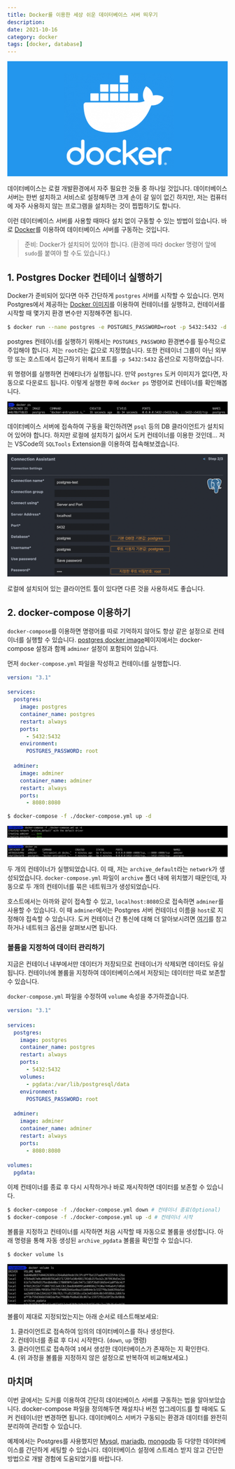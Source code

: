 ```yaml
---
title: Docker를 이용한 세상 쉬운 데이터베이스 서버 띄우기
description:
date: 2021-10-16
category: docker
tags: [docker, database]
---
```


![docker](./img/docker.png)

데이터베이스는 로컬 개발환경에서 자주 필요한 것들 중 하나일 것입니다. 데이터베이스 서버는 한번 설치하고 서비스로 설정해두면 크게 손이 갈 일이 없긴 하지만, 저는 컴퓨터에 자주 사용하지 않는 프로그램을 설치하는 것이 찝찝하기도 합니다.

이런 데이터베이스 서버를 사용할 때마다 설치 없이 구동할 수 있는 방법이 있습니다. 바로 [Docker](https://docker.com)를 이용하여 데이터베이스 서버를 구동하는 것입니다.

> 준비: Docker가 설치되어 있어야 합니다. (환경에 따라 docker 명령어 앞에 `sudo`를 붙여야 할 수도 있습니다.)

## 1. Postgres Docker 컨테이너 실행하기

Docker가 준비되어 있다면 아주 간단하게 `postgres` 서버를 시작할 수 있습니다. 먼저 Postgres에서 제공하는 [Docker 이미지](https://hub.docker.com/_/postgres)를 이용하여 컨테이너를 실행하고, 컨테이서를 시작할 때 몇가지 환경 변수만 지정해주면 됩니다.

```sh
$ docker run --name postgres -e POSTGRES_PASSWORD=root -p 5432:5432 -d postgres
```

postgres 컨테이너를 실행하기 위해서는 `POSTGRES_PASSWORD` 환경변수를 필수적으로 주입해야 합니다. 저는 `root`라는 값으로 지정했습니다. 또한 컨테이너 그룹이 아닌 외부망 또는 호스트에서 접근하기 위해서 포트를 `-p 5432:5432` 옵션으로 지정하였습니다.

위 명령어를 실행하면 컨에티너가 실행됩니다. 만약 `postgres` 도커 이미지가 없다면, 자동으로 다운로드 됩니다. 이렇게 실행한 후에 `docker ps` 명령어로 컨테이너를 확인해봅니다.

![screenshot, 컨테이너 실행 후 결과 확인](./img/docker-ps-after-running-container.png)

데이터베이스 서버에 접속하여 구동을 확인하려면 `psql` 등의 DB 클라이언트가 설치되어 있어야 합니다. 하지만 로컬에 설치하기 싫어서 도커 컨테이너를 이용한 것인데... 저는 VSCode의 `SQLTools` Extension을 이용하여 접속해보겠습니다.

![screenshot, SQLTools를 사용하여 연결 테스트](./img/connection-test.png)

로컬에 설치되어 있는 클라이언트 툴이 있다면 다른 것을 사용하셔도 좋습니다.

## 2. docker-compose 이용하기

`docker-compose`를 이용하면 명령어를 따로 기억하지 않아도 항상 같은 설정으로 컨테이너를 실행할 수 있습니다. [postgres docker image](https://hub.docker.com/_/postgres)페이지에서는 docker-compose 설정과 함께 `adminer` 설정이 포함되어 있습니다.

먼저 `docker-compose.yml` 파일을 작성하고 컨테이너를 실행합니다.

```yml
version: "3.1"

services:
  postgres:
    image: postgres
    container_name: postgres
    restart: always
    ports:
      - 5432:5432
    environment:
      POSTGRES_PASSWORD: root

  adminer:
    image: adminer
    container_name: adminer
    restart: always
    ports:
      - 8080:8080
```

```sh
$ docker-compose -f ./docker-compose.yml up -d
```

![screenshot, docker-compose를 이용하여 컨테이너 실행](./img/result-after-running-by-docker-compose.png)

![screenshot, docker-compose로 실행한 컨테이너 목록](./img/container-list-after-running-by-docker-compose.png)

두 개의 컨테이너가 실행되었습니다. 이 때, 저는 `archive_default`라는 `network`가 생성되었습니다. `docker-compose.yml` 파일이 `archive` 폴더 내에 위치했기 때문인데, 자동으로 두 개의 컨테이너를 묶은 네트워크가 생성되었습니다.

호스트에서는 아까와 같이 접속할 수 있고, `localhost:8080`으로 접속하면 `adminer`를 사용할 수 있습니다. 이 때 `adminer`에서는 Postgres 서버 컨테이너 이름을 `host`로 지정해야 접속할 수 있습니다. 도커 컨테이너 간 통신에 대해 더 알아보시려면 [여기](https://docs.docker.com/network/bridge/)를 참고하거나 네트워크 옵션을 살펴보시면 됩니다.

### 볼륨을 지정하여 데이터 관리하기

지금은 컨테이너 내부에서만 데이터가 저장되므로 컨테이너가 삭제되면 데이터도 유실됩니다. 컨테이너에 볼륨을 지정하여 데이터베이스에서 저장되는 데이터만 따로 보존할 수 있습니다.

`docker-compose.yml` 파일을 수정하여 `volume` 속성을 추가하겠습니다.

```yml
version: "3.1"

services:
  postgres:
    image: postgres
    container_name: postgres
    restart: always
    ports:
      - 5432:5432
    volumes:
      - pgdata:/var/lib/postgresql/data
    environment:
      POSTGRES_PASSWORD: root

  adminer:
    image: adminer
    container_name: adminer
    restart: always
    ports:
      - 8080:8080

volumes:
  pgdata:
```

이제 컨테이너를 종료 후 다시 시작하거나 바로 재시작하면 데이터를 보존할 수 있습니다.

```sh
$ docker-compose -f ./docker-compose.yml down # 컨테이너 종료(Optional)
$ docker-compose -f ./docker-compose.yml up -d # 컨테이너 시작
```

볼륨을 지정하고 컨테이너를 시작하면 처음 시작할 때 자동으로 볼륨을 생성합니다. 아래 명령을 통해 자동 생성된 `archive_pgdata` 볼륨을 확인할 수 있습니다.

```sh
$ docker volume ls
```

![screenshot, 볼륨 목록](./img/volume-list.png)

볼륨이 제대로 지정되었는지는 아래 순서로 테스트해보세요:

1. 클라이언트로 접속하여 임의의 데이터베이스를 하나 생성한다.
2. 컨테이너를 종료 후 다시 시작한다. (`down`, `up` 명령)
3. 클라이언트로 접속하여 `1`에서 생성한 데이터베이스가 존재하는 지 확인한다.
4. (위 과정을 볼륨을 지정하지 않은 설정으로 반복하여 비교해보세요.)

## 마치며

이번 글에서는 도커를 이용하여 간단히 데이터베이스 서버를 구동하는 법을 알아보았습니다. docker-compose 파일을 정의해두면 재설치나 버전 업그레이드를 할 때에도 도커 컨테이너만 변경하면 됩니다. 데이터베이스 서버가 구동되는 환경과 데이터를 완전히 분리하여 관리할 수 있습니다.

예제에서는 Postgres를 사용했지만 [Mysql](https://hub.docker.com/_/mysql), [mariadb](https://hub.docker.com/_/mariadb), [mongodb](https://hub.docker.com/_/mongo) 등 다양한 데이터베이스를 간단하게 세팅할 수 있습니다. 데이터베이스 설정에 스트레스 받지 않고 간단한 방법으로 개발 경험에 도움되었기를 바랍니다.
